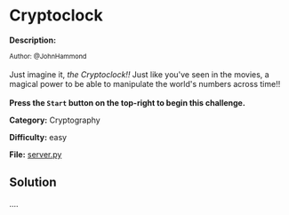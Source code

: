 # Cryptoclock

**Description:**

<small>Author: @JohnHammond</small><br><br>Just imagine it, <i>the Cryptoclock!!</i> Just like you've seen in the movies, a magical power to be able to manipulate the world's numbers across time!!  <br><br> <b>Press the <code>Start</code> button on the top-right to begin this challenge.</b>


**Category:** Cryptography

**Difficulty:** easy

**File:** [server.py](server.py)

## Solution

....

